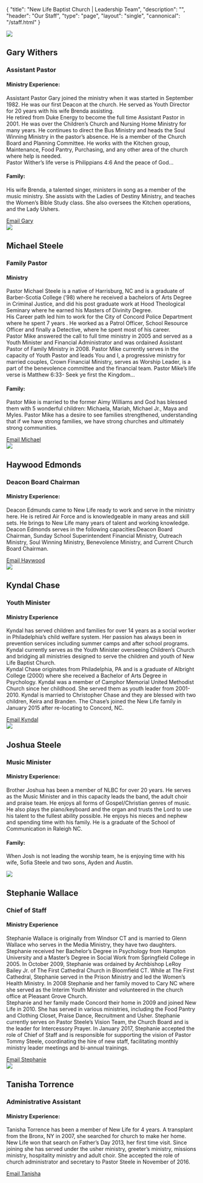 {
	"title": "New Life Baptist Church | Leadership Team",
	"description": "",
	"header": "Our Staff",
	"type": "page",
	"layout": "single",
	"cannonical": "/staff.html"
}
<!-- Pastor Gary -->
<section class="interior-section">
	<div class="container">
		<div class="row">
    	<div class="col-md-4">
				<img src="/images/leadership/pastorGary.jpg">
			</div>
			<div class="col-md-8 padding-left-20">
				<h1>Gary Withers</h1>
				<h3>Assistant Pastor</h3>
				<h4>Ministry Experience:</h4>
				<p>
					Assistant Pastor Gary joined the ministry when it was started in September 1982. He was our first Deacon at the church. He served as Youth Director for 20 years with his wife Brenda assisting.
					<br>
					He retired from Duke Energy to become the full time Assistant Pastor in 2001. He was over the Children’s Church and Nursing Home Ministry for many years. He continues to direct the Bus Ministry and heads the Soul Winning Ministry in the pastor’s absence. He is a member of the  Church Board and Planning Committee. He works with the Kitchen group, Maintenance, Food Pantry, Purchasing, and any other area of the church where help is needed.
					<br>
					Pastor Wither’s life verse is Philippians 4:6  And the peace of God…
				</p>
				<h4>Family:</h4>
				<p>
					His wife Brenda, a talented singer, ministers in song as a member of the music ministry. She assists with the Ladies of Destiny Ministry, and teaches the Women’s Bible Study class. She also oversees the Kitchen operations, and the Lady Ushers.
				</p>
				<a class="button blue" href="mailto:pastorwithers@newlifeconcord.org">Email Gary</a>
			</div>
    </div>
	</div>
</section>
<!-- Pastor Mike Steele -->
<section class="interior-section">
	<div class="container">
		<div class="row">
    	<div class="col-md-4">
				<img src="/images/leadership/pastorMike.jpg">
			</div>
			<div class="col-md-8 padding-left-20">
				<h1>Michael Steele</h1>
				<h3>Family Pastor</h3>
				<h4>Ministry</h4>
				<p>
					Pastor Michael Steele is a native of Harrisburg, NC and is a graduate of Barber-Scotia College (’98) where he received a bachelors of Arts Degree in Criminal Justice, and did his post graduate work at Hood Theological Seminary where he earned his Masters of Divinity Degree.<br>
					His Career path led him to work for the City of Concord Police Department where he spent 7 years . He worked as a Patrol Officer, School Resource Officer and finally a Detective, where he spent most of his career.<br>
					Pastor Mike answered the call to full time ministry in 2005 and served as a Youth Minister and Financial Administrator and was ordained Assistant Pastor of Family Ministry in 2008. Pastor Mike currently serves in the capacity of Youth Pastor and leads You and I, a progressive ministry for married couples, Crown Financial Ministry, serves as Worship Leader, is a part of the benevolence committee and the financial team. Pastor Mike’s life verse is Matthew 6:33- Seek ye first the Kingdom…
				</p>
				<h4>Family:</h4>
				<p>
					Pastor Mike is married to the former Aimy Williams and God has blessed them with 5 wonderful children: Michaela,  Mariah, Michael Jr., Maya  and Myles. Pastor Mike has a desire to see families strengthened, understanding that if we have strong families, we have strong churches and ultimately strong communities. 
				</p>
				<a class="button blue" href="mailto:pastormike@newlifeconcord.org" target="_blank">Email Michael</a>
			</div>
    </div>
	</div>
</section>
<!-- Pastor Edmonds -->
<section class="interior-section">
	<div class="container">
		<div class="row">
    	<div class="col-md-4">
				<img src="/images/leadership/pastorHaywood.jpg">
			</div>
			<div class="col-md-8 padding-left-20">
				<h1>Haywood Edmonds</h1>
				<h3>Deacon Board Chairman</h3>
				<h4>Ministry Experience:</h4>
				<p>
					Deacon Edmunds came to New Life ready to work and serve in the ministry here. He is retired Air Force and is knowledgeable in many areas and skill sets. He brings to New Life many years of talent and working knowledge.
					<br>
					Deacon Edmonds serves in the following capacities:Deacon Board Chairman, Sunday School Superintendent  Financial Ministry, Outreach Ministry, Soul Winning Ministry, Benevolence Ministry, and Current Church Board Chairman. 
			</p>
			<a class="button blue" href="mailto:deaconedmunds@newlifeconcord.org" target="_blank">Email Haywood</a>
			</div>
    </div>
	</div>
</section>
<!-- Kyndal Chase -->
<section class="interior-section">
	<div class="container">
		<div class="row">
    	<div class="col-md-4">
				<img src="/images/leadership/kchase.jpg">
			</div>
			<div class="col-md-8 padding-left-20">
				<h1>Kyndal Chase</h1>
				<h3>Youth Minister</h3>
				<h4>Ministry Experience</h4>
				<p>
					Kyndal has served children and families for over 14 years as a social worker in Philadelphia’s child welfare system. Her passion has always been in prevention services including summer camps and after school programs. Kyndal currently serves as the Youth Minister overseeing Children’s Church and bridging all ministries designed to serve the children and youth of New Life Baptist Church. 
					<br>
					Kyndal Chase originates from Philadelphia, PA and is a graduate of Albright College (2000) where she received a Bachelor of Arts Degree in Psychology. Kyndal was a member of Camphor Memorial United Methodist Church since her childhood. She served them as youth leader from 2001-2010. Kyndal is married to Christopher Chase and they are blessed with two children, Keira and Branden. The Chase’s joined the New Life family in January 2015 after re-locating to Concord, NC.
				</p>
				<a class="button blue" href="mailto:kchase@newlifeconcord.org" target="_blank">Email Kyndal</a>
			</div>
    </div>
	</div>
</section>
<!-- Joshua Steele -->
<section class="interior-section">
	<div class="container">
		<div class="row">
    	<div class="col-md-4">
				<img src="/images/leadership/josh.jpg">
			</div>
			<div class="col-md-8 padding-left-20">
				<h1>Joshua Steele</h1>
				<h3>Music Minister</h3>
				<h4>Ministry Experience:</h4>
				<p>
					Brother Joshua has been a member of NLBC for over 20 years. He serves as the Music Minister and in this capacity leads the band, the adult choir and praise team. He enjoys all forms of Gospel/Christian genres of music. He also plays the piano/keyboard and the organ and trusts the Lord to use his talent to the fullest ability possible. He enjoys his nieces and nephew and spending time with his family. He is a graduate of the School of Communication in Raleigh NC.
				</p>
				<h4>Family:</h4>
				<p>
					When Josh is not leading the worship team, he is enjoying time with his wife, Sofia Steele and two sons, Ayden and Austin.
				</p>
				<!-- <a class="button blue" href="" target="_blank">Email Josh</a> -->
			</div>
    </div>
	</div>
</section>
<!-- Pastor Stephanie Wallace -->
<section class="interior-section">
	<div class="container">
		<div class="row">
    	<div class="col-md-4">
				<img src="/images/leadership/swallace.png">
			</div>
			<div class="col-md-8 padding-left-20">
				<h1>Stephanie Wallace</h1>
				<h3>Chief of Staff</h3>
				<h4>Ministry Experience</h4>
				<p>
					Stephanie Wallace is originally from Windsor CT and is married to Glenn Wallace who serves in the Media Ministry, they have two daughters. Stephanie received her Bachelor’s Degree in Psychology from Hampton University and a Master’s Degree in Social Work from Springfield College in 2005. In October 2009, Stephanie was ordained by Archbishop LeRoy Bailey Jr. of The First Cathedral Church in Bloomfield CT. While at The First Cathedral, Stephanie served in the Prison Ministry and led the Women’s Health Ministry. In 2008 Stephanie and her family moved to Cary NC where she served as the Interim Youth Minister and volunteered in the church office at Pleasant Grove Church. 
					<br>
					Stephanie and her family made Concord their home in 2009 and joined New Life in 2010. She has served in various ministries, including the Food Pantry and Clothing Closet, Praise Dance, Recruitment and Usher.  Stephanie currently serves on Pastor Steele’s Vision Team, the Church Board and is the leader for Intercessory Prayer. In January 2017, Stephanie accepted the role of Chief of Staff and is responsible for supporting the vision of Pastor Tommy Steele, coordinating the hire of new staff, facilitating monthly ministry leader meetings and bi-annual trainings.
				</p>
				<a class="button blue" href="mailto:swallace@newlifeconcord.org" target="_blank">Email Stephanie</a>
			</div>
    </div>
	</div>
</section>
<!-- Tanisha -->
<section class="interior-section">
	<div class="container">
		<div class="row">
    	<div class="col-md-4">
				<img src="/images/leadership/tanisha.jpg">
			</div>
			<div class="col-md-8 padding-left-20">
				<h1>Tanisha Torrence</h1>
				<h3>Administrative Assistant</h3>
				<h4>Ministry Experience:</h4>
				<p>
					Tanisha Torrence has been a member of New Life for 4 years.  A transplant from the Bronx, NY in 2007, she searched for church to make her home.  New Life won that search on Father’s Day 2013, her first time visit. Since joining she has served under the usher ministry, greeter’s ministry, missions ministry, hospitality ministry and adult choir.  She accepted the role of church administrator and secretary to Pastor Steele in November of 2016.
			</p>
			<a class="button blue" href="mailto:newlifeconcord@outlook.org" target="_blank">Email Tanisha</a>
			</div>
    </div>
	</div>
</section>